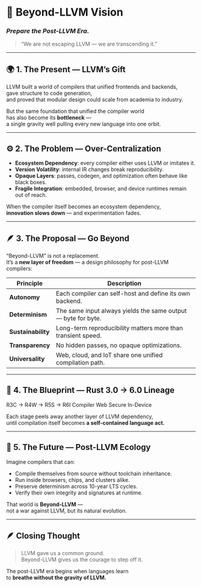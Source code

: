 # 🧠 Beyond-LLVM Vision  
### *Prepare the Post-LLVM Era.*

> “We are not escaping LLVM — we are transcending it.”

---

## 🌍 1. The Present — LLVM’s Gift  
LLVM built a world of compilers that unified frontends and backends,  
gave structure to code generation,  
and proved that modular design could scale from academia to industry.

But the same foundation that unified the compiler world  
has also become its **bottleneck** —  
a single gravity well pulling every new language into one orbit.

---

## ⚙️ 2. The Problem — Over-Centralization  
- **Ecosystem Dependency**: every compiler either uses LLVM or imitates it.  
- **Version Volatility**: internal IR changes break reproducibility.  
- **Opaque Layers**: passes, codegen, and optimization often behave like black boxes.  
- **Fragile Integration**: embedded, browser, and device runtimes remain out of reach.  

When the compiler itself becomes an ecosystem dependency,  
**innovation slows down** — and experimentation fades.

---

## 🪶 3. The Proposal — Go Beyond  
“Beyond-LLVM” is not a replacement.  
It’s a **new layer of freedom** — a design philosophy for post-LLVM compilers:

| Principle | Description |
|------------|--------------|
| **Autonomy** | Each compiler can self-host and define its own backend. |
| **Determinism** | The same input always yields the same output — byte for byte. |
| **Sustainability** | Long-term reproducibility matters more than transient speed. |
| **Transparency** | No hidden passes, no opaque optimizations. |
| **Universality** | Web, cloud, and IoT share one unified compilation path. |

---

## 🔩 4. The Blueprint — Rust 3.0 → 6.0 Lineage  



R3C  →  R4W  →  R5S  →  R6I
Compiler     Web       Secure      In-Device



Each stage peels away another layer of LLVM dependency,  
until compilation itself becomes **a self-contained language act.**

---

## 🧭 5. The Future — Post-LLVM Ecology  
Imagine compilers that can:
- Compile themselves from source without toolchain inheritance.  
- Run inside browsers, chips, and clusters alike.  
- Preserve determinism across 10-year LTS cycles.  
- Verify their own integrity and signatures at runtime.  

That world is **Beyond-LLVM** —  
not a war against LLVM, but its natural evolution.

---

## 🪶 Closing Thought  
> LLVM gave us a common ground.  
> Beyond-LLVM gives us the courage to step off it.

The post-LLVM era begins when languages learn  
to **breathe without the gravity of LLVM.**
